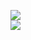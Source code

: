 [![](https://img.shields.io/badge/Made%20With-Github%20Spray-lightgrey.svg?style=for-the-badge&logo=github)](https://github.com/Annihil/github-spray#4584)  
[![](https://i.imgur.com/2DrTn0Z.gif)](https://github.com/Annihil/github-spray)